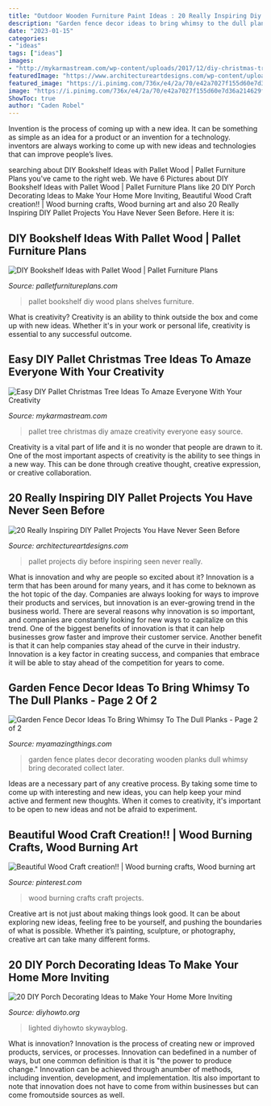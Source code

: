 ```yaml
---
title: "Outdoor Wooden Furniture Paint Ideas : 20 Really Inspiring Diy Pallet Projects You Have Never Seen Before"
description: "Garden fence decor ideas to bring whimsy to the dull planks"
date: "2023-01-15"
categories:
- "ideas"
tags: ["ideas"]
images:
- "http://mykarmastream.com/wp-content/uploads/2017/12/diy-christmas-tree-pallet-12-.jpg"
featuredImage: "https://www.architectureartdesigns.com/wp-content/uploads/2016/03/2-63.jpg"
featured_image: "https://i.pinimg.com/736x/e4/2a/70/e42a7027f155d60e7d36a214629f6eb5.jpg"
image: "https://i.pinimg.com/736x/e4/2a/70/e42a7027f155d60e7d36a214629f6eb5.jpg"
ShowToc: true
author: "Caden Robel"
---
```



Invention is the process of coming up with a new idea. It can be something as simple as an idea for a product or an invention for a technology. inventors are always working to come up with new ideas and technologies that can improve people’s lives.

	

		
searching about DIY Bookshelf Ideas with Pallet Wood | Pallet Furniture Plans you've came to the right web. We have 6 Pictures about DIY Bookshelf Ideas with Pallet Wood | Pallet Furniture Plans like 20 DIY Porch Decorating Ideas to Make Your Home More Inviting, Beautiful Wood Craft creation!! | Wood burning crafts, Wood burning art and also 20 Really Inspiring DIY Pallet Projects You Have Never Seen Before. Here it is:
		
    
## DIY Bookshelf Ideas With Pallet Wood | Pallet Furniture Plans

<img loading=lazy src="http://palletfurnitureplans.com/wp-content/uploads/2013/09/pallet-bookshelf-3.jpg" onerror="this.onerror=null;this.src='https://tse4.mm.bing.net/th?id=OIP.OPZ8iAQBqZeQ0ljOJkzcGgHaJ3&amp;pid=15.1';" alt="DIY Bookshelf Ideas with Pallet Wood | Pallet Furniture Plans">

_Source: palletfurnitureplans.com_

>pallet bookshelf diy wood plans shelves furniture. 

	

What is creativity?
Creativity is an ability to think outside the box and come up with new ideas. Whether it's in your work or personal life, creativity is essential to any successful outcome.

    
## Easy DIY Pallet Christmas Tree Ideas To Amaze Everyone With Your Creativity

<img loading=lazy src="http://mykarmastream.com/wp-content/uploads/2017/12/diy-christmas-tree-pallet-12-.jpg" onerror="this.onerror=null;this.src='https://tse4.mm.bing.net/th?id=OIP.BKV_TMTsJ1Nn43XHKuuq4QDIEs&amp;pid=15.1';" alt="Easy DIY Pallet Christmas Tree Ideas To Amaze Everyone With Your Creativity">

_Source: mykarmastream.com_

>pallet tree christmas diy amaze creativity everyone easy source. 

	

Creativity is a vital part of life and it is no wonder that people are drawn to it. One of the most important aspects of creativity is the ability to see things in a new way. This can be done through creative thought, creative expression, or creative collaboration.

    
## 20 Really Inspiring DIY Pallet Projects You Have Never Seen Before

<img loading=lazy src="https://www.architectureartdesigns.com/wp-content/uploads/2016/03/2-63.jpg" onerror="this.onerror=null;this.src='https://tse3.mm.bing.net/th?id=OIP.uHtefiEliy9lykaeOb8fHAHaNd&amp;pid=15.1';" alt="20 Really Inspiring DIY Pallet Projects You Have Never Seen Before">

_Source: architectureartdesigns.com_

>pallet projects diy before inspiring seen never really. 

	

What is innovation and why are people so excited about it?
Innovation is a term that has been around for many years, and it has come to beknown as the hot topic of the day. Companies are always looking for ways to improve their products and services, but innovation is an ever-growing trend in the business world. There are several reasons why innovation is so important, and companies are constantly looking for new ways to capitalize on this trend. One of the biggest benefits of innovation is that it can help businesses grow faster and improve their customer service. Another benefit is that it can help companies stay ahead of the curve in their industry. Innovation is a key factor in creating success, and companies that embrace it will be able to stay ahead of the competition for years to come.

    
## Garden Fence Decor Ideas To Bring Whimsy To The Dull Planks - Page 2 Of 2

<img loading=lazy src="http://myamazingthings.com/wp-content/uploads/2017/08/garden-fence-decor-9.jpg" onerror="this.onerror=null;this.src='https://tse2.mm.bing.net/th?id=OIP.GBGLUuc8qh2D5n5pAJqZ7gHaFj&amp;pid=15.1';" alt="Garden Fence Decor Ideas To Bring Whimsy To The Dull Planks - Page 2 of 2">

_Source: myamazingthings.com_

>garden fence plates decor decorating wooden planks dull whimsy bring decorated collect later. 

	

Ideas are a necessary part of any creative process. By taking some time to come up with interesting and new ideas, you can help keep your mind active and ferment new thoughts. When it comes to creativity, it's important to be open to new ideas and not be afraid to experiment.

    
## Beautiful Wood Craft Creation!! | Wood Burning Crafts, Wood Burning Art

<img loading=lazy src="https://i.pinimg.com/736x/e4/2a/70/e42a7027f155d60e7d36a214629f6eb5.jpg" onerror="this.onerror=null;this.src='https://tse4.mm.bing.net/th?id=OIP.k4UPjBhT79SwN5M-uVF4CQHaLH&amp;pid=15.1';" alt="Beautiful Wood Craft creation!! | Wood burning crafts, Wood burning art">

_Source: pinterest.com_

>wood burning crafts craft projects. 

	

Creative art is not just about making things look good. It can be about exploring new ideas, feeling free to be yourself, and pushing the boundaries of what is possible. Whether it’s painting, sculpture, or photography, creative art can take many different forms.

    
## 20 DIY Porch Decorating Ideas To Make Your Home More Inviting

<img loading=lazy src="http://www.diyhowto.org/wp-content/uploads/DIY-Lighted-Vertical-Planter-Wall-20-DIY-Porch-Decorating-Ideas-Projects-DIYHowto.jpg" onerror="this.onerror=null;this.src='https://tse1.mm.bing.net/th?id=OIP.X1AWllCUVWD_GoupggJNMwHaKD&amp;pid=15.1';" alt="20 DIY Porch Decorating Ideas to Make Your Home More Inviting">

_Source: diyhowto.org_

>lighted diyhowto skywayblog. 

	

What is innovation?
Innovation is the process of creating new or improved products, services, or processes. Innovation can bedefined in a number of ways, but one common definition is that it is "the power to produce change." Innovation can be achieved through anumber of methods, including invention, development, and implementation. Itis also important to note that innovation does not have to come from within businesses but can come fromoutside sources as well.

